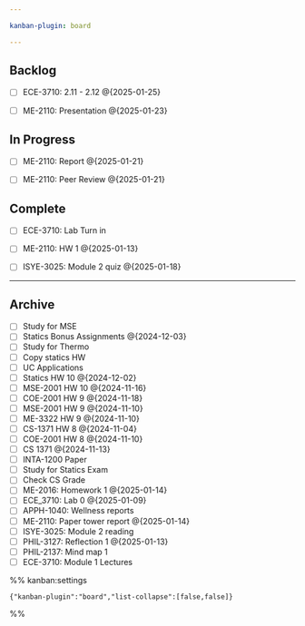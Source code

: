 ```yaml
---

kanban-plugin: board

---
```


## Backlog

- [ ] ECE-3710: 2.11 - 2.12 @{2025-01-25}
- [ ] ME-2110: Presentation @{2025-01-23}


## In Progress

- [ ] ME-2110: Report @{2025-01-21}
- [ ] ME-2110: Peer Review @{2025-01-21}


## Complete

- [ ] ECE-3710: Lab Turn in
- [ ] ME-2110: HW 1 @{2025-01-13}
- [ ] ISYE-3025: Module 2 quiz @{2025-01-18}


***

## Archive

- [ ] Study for MSE
- [ ] Statics Bonus Assignments @{2024-12-03}
- [ ] Study for Thermo
- [ ] Copy statics HW
- [ ] UC Applications
- [ ] Statics HW 10 @{2024-12-02}
- [ ] MSE-2001 HW 10 @{2024-11-16}
- [ ] COE-2001 HW 9 @{2024-11-18}
- [ ] MSE-2001 HW 9 @{2024-11-10}
- [ ] ME-3322 HW 9 @{2024-11-10}
- [ ] CS-1371 HW 8 @{2024-11-04}
- [ ] COE-2001 HW 8 @{2024-11-10}
- [ ] CS 1371 @{2024-11-13}
- [ ] INTA-1200 Paper
- [ ] Study for Statics Exam
- [ ] Check CS Grade
- [ ] ME-2016: Homework 1 @{2025-01-14}
- [ ] ECE_3710: Lab 0 @{2025-01-09}
- [ ] APPH-1040: Wellness reports
- [ ] ME-2110: Paper tower report @{2025-01-14}
- [ ] ISYE-3025: Module 2 reading
- [ ] PHIL-3127: Reflection 1 @{2025-01-13}
- [ ] PHIL-2137: Mind map 1
- [ ] ECE-3710: Module 1 Lectures

%% kanban:settings
```
{"kanban-plugin":"board","list-collapse":[false,false]}
```
%%